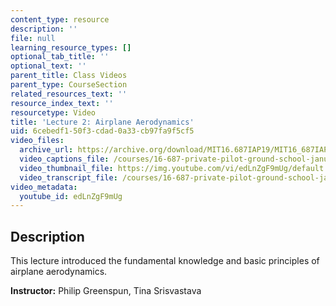 ```yaml
---
content_type: resource
description: ''
file: null
learning_resource_types: []
optional_tab_title: ''
optional_text: ''
parent_title: Class Videos
parent_type: CourseSection
related_resources_text: ''
resource_index_text: ''
resourcetype: Video
title: 'Lecture 2: Airplane Aerodynamics'
uid: 6cebedf1-50f3-cdad-0a33-cb97fa9f5cf5
video_files:
  archive_url: https://archive.org/download/MIT16.687IAP19/MIT16_687IAP19_lec02_300k.mp4
  video_captions_file: /courses/16-687-private-pilot-ground-school-january-iap-2019/c5331b91523754a7a0346bec1e090cf6_edLnZgF9mUg.vtt
  video_thumbnail_file: https://img.youtube.com/vi/edLnZgF9mUg/default.jpg
  video_transcript_file: /courses/16-687-private-pilot-ground-school-january-iap-2019/a9cc650442f54aead8d49509f9925366_edLnZgF9mUg.pdf
video_metadata:
  youtube_id: edLnZgF9mUg
---
```


Description
-----------

This lecture introduced the fundamental knowledge and basic principles of airplane aerodynamics.

**Instructor:** Philip Greenspun, Tina Srisvastava